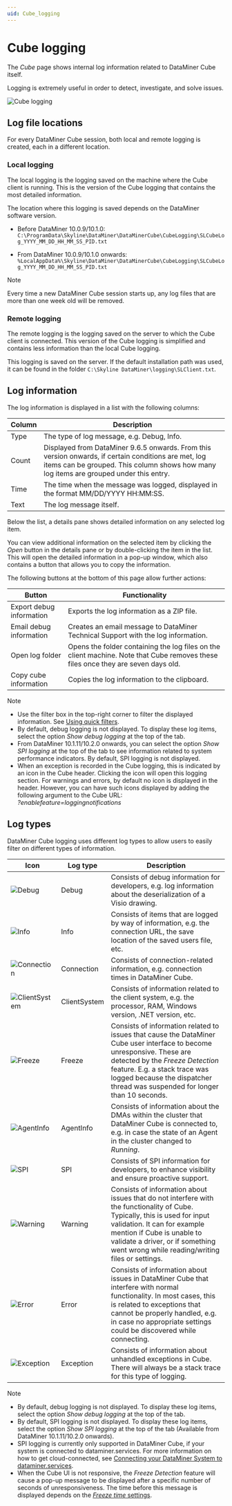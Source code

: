 ```yaml
---
uid: Cube_logging
---
```


# Cube logging

The *Cube* page shows internal log information related to DataMiner Cube itself.

Logging is extremely useful in order to detect, investigate, and solve issues.

![Cube logging](~/user-guide/images/Cube_Logging.png)

## Log file locations

For every DataMiner Cube session, both local and remote logging is created, each in a different location.

### Local logging

The local logging is the logging saved on the machine where the Cube client is running. This is the version of the Cube logging that contains the most detailed information.

The location where this logging is saved depends on the DataMiner software version.

- Before DataMiner 10.0.9/10.1.0: `C:\ProgramData\Skyline\DataMiner\DataMinerCube\CubeLogging\SLCubeLog_YYYY_MM_DD_HH_MM_SS_PID.txt`

- From DataMiner 10.0.9/10.1.0 onwards: `%LocalAppData%\Skyline\DataMiner\DataMinerCube\CubeLogging\SLCubeLog_YYYY_MM_DD_HH_MM_SS_PID.txt`

> [!NOTE]
> Every time a new DataMiner Cube session starts up, any log files that are more than one week old will be removed.

### Remote logging

The remote logging is the logging saved on the server to which the Cube client is connected. This version of the Cube logging is simplified and contains less information than the local Cube logging.

This logging is saved on the server. If the default installation path was used, it can be found in the folder `C:\Skyline DataMiner\logging\SLClient.txt`.

## Log information

The log information is displayed in a list with the following columns:

| Column | Description |
|---|---|
| Type | The type of log message, e.g. Debug, Info. |
| Count  | Displayed from DataMiner 9.6.5 onwards. From this version onwards, if certain conditions are met, log items can be grouped. This column shows how many log items are grouped under this entry. |
| Time | The time when the message was logged, displayed in the format MM/DD/YYYY HH:MM:SS. |
| Text | The log message itself. |

Below the list, a details pane shows detailed information on any selected log item.

You can view additional information on the selected item by clicking the *Open* button in the details pane or by double-clicking the item in the list. This will open the detailed information in a pop-up window, which also contains a button that allows you to copy the information.

The following buttons at the bottom of this page allow further actions:

| Button                   | Functionality                                                                                                                     |
|--------------------------|-----------------------------------------------------------------------------------------------------------------------------------|
| Export debug information | Exports the log information as a ZIP file.                                                                                        |
| Email debug information  | Creates an email message to DataMiner Technical Support with the log information.                                                 |
| Open log folder          | Opens the folder containing the log files on the client machine. Note that Cube removes these files once they are seven days old. |
| Copy cube information    | Copies the log information to the clipboard.                                                                                      |

> [!NOTE]
>
> - Use the filter box in the top-right corner to filter the displayed information. See [Using quick filters](xref:Using_quick_filters).
> - By default, debug logging is not displayed. To display these log items, select the option *Show debug logging* at the top of the tab.
> - From DataMiner 10.1.11/10.2.0 onwards, you can select the option *Show SPI logging* at the top of the tab to see information related to system performance indicators. By default, SPI logging is not displayed.
> - When an exception is recorded in the Cube logging, this is indicated by an icon in the Cube header. Clicking the icon will open this logging section. For warnings and errors, by default no icon is displayed in the header. However, you can have such icons displayed by adding the following argument to the Cube URL:<br>*?enablefeature=loggingnotifications*

## Log types

DataMiner Cube logging uses different log types to allow users to easily filter on different types of information.

| Icon | Log type | Description |
|---|---|---|
| ![Debug](~/user-guide/images/Debug.png) | Debug | Consists of debug information for developers, e.g. log information about the deserialization of a Visio drawing. |
| ![Info](~/user-guide/images/Info.png) | Info | Consists of items that are logged by way of information, e.g. the connection URL, the save location of the saved users file, etc. |
| ![Connection](~/user-guide/images/Connection.png) | Connection | Consists of connection-related information, e.g. connection times in DataMiner Cube. |
| ![ClientSystem](~/user-guide/images/Connection.png) | ClientSystem | Consists of information related to the client system, e.g. the processor, RAM, Windows version, .NET version, etc. |
| ![Freeze](~/user-guide/images/Connection.png) | Freeze | Consists of information related to issues that cause the DataMiner Cube user interface to become unresponsive. These are detected by the *Freeze Detection* feature. E.g. a stack trace was logged because the dispatcher thread was suspended for longer than 10 seconds. |
| ![AgentInfo](~/user-guide/images/Connection.png) | AgentInfo | Consists of information about the DMAs within the cluster that DataMiner Cube is connected to, e.g. in case the state of an Agent in the cluster changed to *Running*. |
| ![SPI](~/user-guide/images/Connection.png) | SPI | Consists of SPI information for developers, to enhance visibility and ensure proactive support. |
| ![Warning](~/user-guide/images/Warning.png) | Warning | Consists of information about issues that do not interfere with the functionality of Cube. Typically, this is used for input validation. It can for example mention if Cube is unable to validate a driver, or if something went wrong while reading/writing files or settings. |
| ![Error](~/user-guide/images/Error.png) | Error | Consists of information about issues in DataMiner Cube that interfere with normal functionality. In most cases, this is related to exceptions that cannot be properly handled, e.g. in case no appropriate settings could be discovered while connecting. |
| ![Exception](~/user-guide/images/Error.png) | Exception | Consists of information about unhandled exceptions in Cube. There will always be a stack trace for this type of logging. |

> [!NOTE]
>
> - By default, debug logging is not displayed. To display these log items, select the option *Show debug logging* at the top of the tab.
> - By default, SPI logging is not displayed. To display these log items, select the option *Show SPI logging* at the top of the tab (Available from DataMiner 10.1.11/10.2.0 onwards).
> - SPI logging is currently only supported in DataMiner Cube, if your system is connected to dataminer.services. For more information on how to get cloud-connected, see [Connecting your DataMiner System to dataminer.services](xref:Connecting_your_DataMiner_System_to_the_cloud).
> - When the Cube UI is not responsive, the *Freeze Detection* feature will cause a pop-up message to be displayed after a specific number of seconds of unresponsiveness. The time before this message is displayed depends on the [*Freeze time* settings](xref:ClientSettings_json#configuring-settings-for-cube-ui-freezing).
